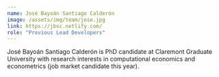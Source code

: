 ```yaml
---
name: José Bayoán Santiago Calderón
image: /assets/img/team/jose.jpg
link: https://jbsc.netlify.com/
role: "Previous Lead Developers"
---
```

José Bayoán Santiago Calderón is PhD candidate at Claremont Graduate University with research interests in computational economics and econometrics (job market candidate this year).